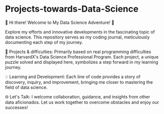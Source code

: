 # Projects-towards-Data-Science

🚀 Hi there! Welcome to My Data Science Adventure! 🚀

Explore my efforts and innovative developments in the fascinating topic of data science. This repository serves as my coding journal, meticulously documenting each step of my journey. 

🧩 Projects & difficulties: Primarily based on real programming difficulties from HarvardX's Data Science Professional Program. Each project, a unique puzzle solved and displayed here, symbolizes a step forward in my learning journey.

💡 Learning and Development: Each line of code provides a story of discovery, inquiry, and improvement, bringing me closer to mastering the field of data science.

🌐 Let's Talk: I welcome collaboration, guidance, and insights from other data aficionados. Let us work together to overcome obstacles and enjoy our successes!
